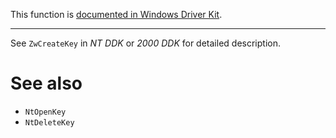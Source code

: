 This function is [documented in Windows Driver Kit](https://learn.microsoft.com/en-us/windows-hardware/drivers/ddi/wdm/nf-wdm-zwcreatekey).

---

See `ZwCreateKey` in *NT DDK* or *2000 DDK* for detailed description.

# See also

* `NtOpenKey`
* `NtDeleteKey`

